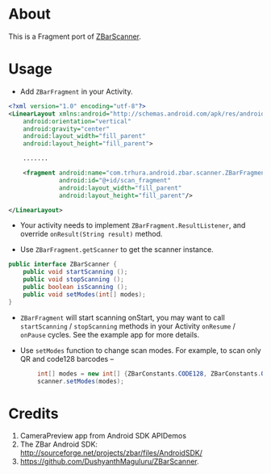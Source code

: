 About
=====

This  is a Fragment port of [ZBarScanner](https://github.com/DushyanthMaguluru/ZBarScanner).

Usage
=====

* Add `ZBarFragment` in your Activity.

```xml
<?xml version="1.0" encoding="utf-8"?>
<LinearLayout xmlns:android="http://schemas.android.com/apk/res/android"
    android:orientation="vertical"
    android:gravity="center"
    android:layout_width="fill_parent"
    android:layout_height="fill_parent">

	.......

    <fragment android:name="com.trhura.android.zbar.scanner.ZBarFragment"
              android:id="@+id/scan_fragment"
              android:layout_width="fill_parent"
              android:layout_height="fill_parent"/>

</LinearLayout>
```

* Your activity needs to implement `ZBarFragment.ResultListener`, and override `onResult(String result)` method.

* Use `ZBarFragment.getScanner` to get the scanner instance.

```java
public interface ZBarScanner {
    public void startScanning ();
    public void stopScanning ();
    public boolean isScanning ();
    public void setModes(int[] modes);
}
```

* `ZBarFragment` will start scanning onStart, you may want to call `startScanning` / `stopScanning` methods in your Activity `onResume` / `onPause` cycles. See the example app for more details.

* Use `setModes` function to change scan modes. For example, to scan only QR and code128 barcodes –

```java
        int[] modes = new int[] {ZBarConstants.CODE128, ZBarConstants.QRCODE};
        scanner.setModes(modes);
```

Credits
=======

1. CameraPreview app from Android SDK APIDemos
2. The ZBar Android SDK: http://sourceforge.net/projects/zbar/files/AndroidSDK/
3. https://github.com/DushyanthMaguluru/ZBarScanner.

